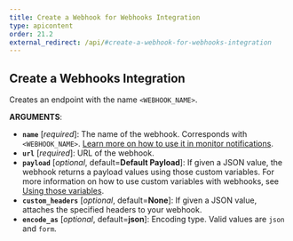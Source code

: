 ```yaml
---
title: Create a Webhook for Webhooks Integration
type: apicontent
order: 21.2
external_redirect: /api/#create-a-webhook-for-webhooks-integration
---
```


## Create a Webhooks Integration

Creates an endpoint with the name `<WEBHOOK_NAME>`.

**ARGUMENTS**:

-   **`name`** [*required*]: The name of the webhook. Corresponds with `<WEBHOOK_NAME>`. [Learn more on how to use it in monitor notifications][1].
-   **`url`** [*required*]: URL of the webhook.
-   **`payload`** [*optional*, default=**Default Payload**]: If given a JSON value, the webhook returns a payload values using those custom variables. For more information on how to use custom variables with webhooks, see [Using those variables][2].
-   **`custom_headers`** [*optional*, default=**None**]: If given a JSON value, attaches the specified headers to your webhook.
-   **`encode_as`** [*optional*, default=**json**]: Encoding type. Valid values are `json` and `form`.

[1]: /monitors/notifications
[2]: /integrations/webhooks/#usage
